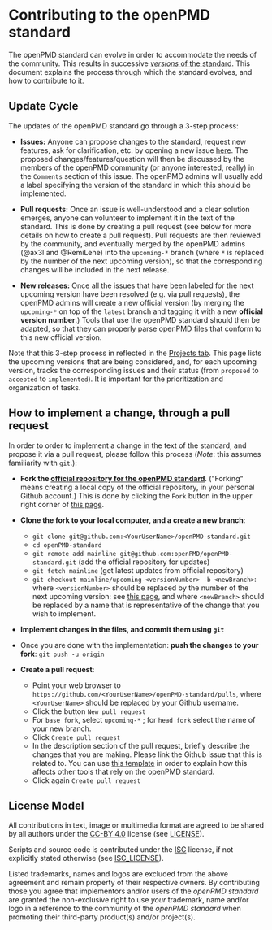 Contributing to the openPMD standard
======================================

The openPMD standard can evolve in order to accommodate the needs of the community. This results in successive [*versions* of the standard](https://github.com/openPMD/openPMD-standard/blob/1.0.1/STANDARD.md#the-versions-of-this-standard). This document explains the process through which the standard evolves, and how to contribute to it.

Update Cycle
------------

The updates of the openPMD standard go through a 3-step process:

- **Issues:** Anyone can propose changes to the standard, request new features,
ask for clarification, etc. by opening a new issue
[here](https://github.com/openPMD/openPMD-standard/issues). The proposed
changes/features/question will then be discussed by the members of the
openPMD community (or anyone interested, really) in the `Comments` section of
this issue. The openPMD admins will usually add a label specifying the version
of the standard in which this should be implemented.

- **Pull requests:** Once an issue is well-understood and a clear solution
emerges, anyone can volunteer to implement it in the text of the standard. This
is done by creating a pull request (see below for more details on how to
create a pull request). Pull requests are then reviewed by the community, and
eventually merged by the openPMD admins (@ax3l and @RemiLehe) into the
`upcoming-*` branch (where `*` is replaced by the number of the next upcoming
version), so that the corresponding changes will be included in the next release.

- **New releases:** Once all the issues that have been labeled for the next
upcoming version have been resolved (e.g. via pull requests), the openPMD
admins will create a new official version (by merging the `upcoming-*` on top
of the `latest` branch and tagging it with a new **official version number**.)
Tools that use the openPMD standard should then be adapted, so that they can
properly parse openPMD files that conform to this new official version.

Note that this 3-step process in reflected in the [Projects
tab](https://github.com/openPMD/openPMD-standard/projects). This page
lists the upcoming versions that are being considered, and, for each
upcoming version, tracks the corresponding issues and their status (from
`proposed` to `accepted` to `implemented`). It is important for
the prioritization and organization of tasks.

How to implement a change, through a pull request
-------------------------------------------------

In order to order to implement a change in the text of the standard,
and propose it via a pull request, please follow this process (*Note*: this assumes familiarity with `git`.):

- **Fork the [official repository for the openPMD
standard](https://github.com/openPMD/openPMD-standard)**.
("Forking" means creating a local copy of the official repository, in
your personal Github account.) This is done by clicking the `Fork` button
in the upper right corner of [this page](https://github.com/openPMD/openPMD-standard).

 - **Clone the fork to your local computer, and a create a new branch**:
    * `git clone git@github.com:<YourUserName>/openPMD-standard.git`
    * `cd openPMD-standard`
    * `git remote add mainline git@github.com:openPMD/openPMD-standard.git` (add the official repository for updates)
    * `git fetch mainline` (get latest updates from official repository)
    * `git checkout mainline/upcoming-<versionNumber> -b <newBranch>`: where
    `<versionNumber>` should be replaced by the number of the next upcoming
    version: see [this
    page](https://github.com/openPMD/openPMD-standard/branches),
    and where `<newBranch>` should be replaced by a name that is representative
    of the change that you wish to implement.

- **Implement changes in the files, and commit them using `git`**

- Once you are done with the implementation: **push the changes to your fork**:
    `git push -u origin`

- **Create a pull request**:
    * Point your web browser to `https://github.com/<YourUserName>/openPMD-standard/pulls`, where `<YourUserName>` should be replaced by your Github username.
    * Click the button `New pull request`
    * For `base fork`, select `upcoming-*` ; for `head fork` select the name
    of your new branch.
    * Click `Create pull request`
    * In the description section of the pull request, briefly describe the
    changes that you are making. Please link the Github issue that this is
    related to. You can use [this template](https://github.com/openPMD/openPMD-standard/blob/upcoming-1.1.0/.github/PULL_REQUEST_TEMPLATE.md) in order to explain how this affects other
    tools that rely on the openPMD standard.
    * Click again `Create pull request`


License Model
-------------

All contributions in text, image or multimedia format are agreed
to be shared by all authors under the
[CC-BY 4.0](http://creativecommons.org/licenses/by/4.0/) license
(see [LICENSE](LICENSE)).

Scripts and source code is contributed under the
[ISC](https://www.isc.org/downloads/software-support-policy/isc-license/)
license, if not explicitly stated otherwise (see [ISC_LICENSE](ISC_LICENSE)).

Listed trademarks, names and logos are excluded from the above agreement
and remain property of their respective owners. By contributing those you
agree that implementors and/or users of the *openPMD standard* are
granted the non-exclusive right to use *your* trademark, name and/or logo
in a reference to the community of the *openPMD standard* when promoting
their third-party product(s) and/or project(s).
